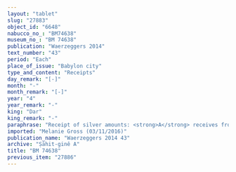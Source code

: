```yaml
---
layout: "tablet"
slug: "27883"
object_id: "6648"
nabucco_no_: "BM74638"
museum_no_: "BM 74638"
publication: "Waerzeggers 2014"
text_number: "43"
period: "Each"
place_of_issue: "Babylon city"
type_and_content: "Receipts"
day_remark: "[-]"
month: "-"
month_remark: "[-]"
year: "4"
year_remark: "-"
king: "Dar"
king_remark: "-"
paraphrase: "Receipt of silver amounts: <strong>A</strong> receives from <strong>B</strong> [x] amounts of silver by 1/8 alloy (<em>bitqu</em>) per shekel. This amount is divided into 22 shekels of silver for [x], 20 shekels of silver for the bow-service (<em>qa&scaron;tu</em>) of <em>kan&scaron;&ucirc;</em>-duty, [x] shekels of silver for support troops of the service (<sup>l&uacute;</sup><em>&scaron;i-i-di</em><em> &scaron;a na&scaron;parti</em>) and [x] shekels of silver that are given to <strong>C</strong> as <em>urā&scaron;u</em> on account of (<em>ana muhhi</em>) <strong>B</strong>. Each party has taken a copy. 3 witnesses and the scribe. Broken additional clause in the end.<br /> &nbsp;<br /> <strong>A</strong> = Nergal-ibni/Tabnēa//Nab&ucirc;tu; <strong>B</strong> = Marduk-rēmanni/Bēl-uballiṭ//Ṣāhit-gin&ecirc;; <strong>C</strong> = Kalbāya; Scribe = [x]-Marduk/[GN]-kāṣir<br /> &nbsp;"
imported: "Melanie Gross (03/11/2016)"
publication_name: "Waerzeggers 2014 43"
archive: "Ṣāhit-ginê A"
title: "BM 74638"
previous_item: "27886"
---
```

